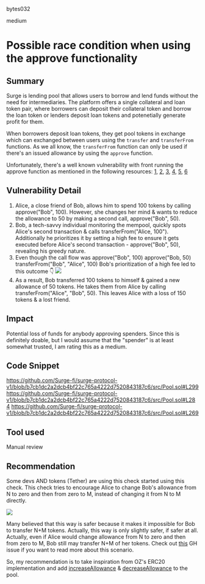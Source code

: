 bytes032

medium

# Possible race condition when using the approve functionality

## Summary

Surge is lending pool that allows users to borrow and lend funds without the need for intermediaries. The platform offers a single collateral and loan token pair, where borrowers can deposit their collateral token and borrow the loan token or lenders deposit loan tokens and potenetially generate profit for them.

When borrowers deposit loan tokens, they get pool tokens in exchange which can exchanged between users using the `transfer` and `transferFrom` functions. As we all know, the `transferFrom` function can only be used if there's an issued allowance by using the `approve` function.

Unfortunately, there's a well known vulnerability with front running the approve function as mentioned in the following resources: [1](https://github.com/0xProject/0x-monorepo/issues/850), [2](https://docs.google.com/document/d/1YLPtQxZu1UAvO9cZ1O2RPXBbT0mooh4DYKjA_jp-RLM/edit), [3](https://github.com/ethereum/EIPs/issues/738#issuecomment-336424511), [4](https://github.com/OpenZeppelin/openzeppelin-contracts/issues/438#issuecomment-329172399), [5](https://blog.smartdec.net/erc20-approve-issue-in-simple-words-a41aaf47bca6), [6](https://www.adrianhetman.com/unboxing-erc20-approve-issues/)


## Vulnerability Detail

1. Alice, a close friend of Bob, allows him to spend 100 tokens by calling approve("Bob", 100). However, she changes her mind & wants to reduce the allowance to 50 by making a second call, approve("Bob", 50).
2. Bob, a tech-savvy individual monitoring the mempool, quickly spots Alice's second transaction & calls transferFrom("Alice, 100"). Additionally he prioritizes it by setting a high fee to ensure it gets executed before Alice's second transaction - approve("Bob", 50), revealing his greedy nature.
3. Even though the call flow was approve("Bob", 100) approve("Bob, 50) transferFrom("Bob", "Alice", 100) Bob's prioritization of a high fee led to this outcome 👇
![](https://i.imgur.com/t3XCrvQ.png)
4. As a result, Bob transferred 100 tokens to himself & gained a new allowance of 50 tokens. He takes them from Alice by calling transferFrom("Alice", "Bob", 50). This leaves Alice with a loss of 150 tokens & a lost friend.


## Impact

Potential loss of funds for anybody approving spenders. Since this is definitely doable, but I would assume that the "spender" is at least somewhat trusted, I am rating this as a medium.


## Code Snippet
https://github.com/Surge-fi/surge-protocol-v1/blob/b7cb1dc2a2dcb4bf22c765a4222d7520843187c6/src/Pool.sol#L299
https://github.com/Surge-fi/surge-protocol-v1/blob/b7cb1dc2a2dcb4bf22c765a4222d7520843187c6/src/Pool.sol#L284
https://github.com/Surge-fi/surge-protocol-v1/blob/b7cb1dc2a2dcb4bf22c765a4222d7520843187c6/src/Pool.sol#L269


## Tool used
Manual review


## Recommendation

Some devs AND tokens (Tether) are using this check started using this check. This check tries to encourage Alice to change Bob's allowance from N to zero and then from zero to M, instead of changing it from N to M directly.

![](https://i.imgur.com/3Zh3Ynh.png)

Many believed that this way is safer because it makes it impossible for Bob to transfer N+M tokens. Actually, this way is only slightly safer, if safer at all. Actually, even if Alice would change allowance from N to zero and then from zero to M, Bob still may transfer N+M of her tokens. Check out [this](https://github.com/OpenZeppelin/openzeppelin-contracts/issues/438#issuecomment-329172399) GH issue if you want to read more about this scenario.

So, my recommendation is to take inspiration from OZ's ERC20 implementation and add [increaseAllowance](https://github.com/OpenZeppelin/openzeppelin-contracts/blob/master/contracts/token/ERC20/ERC20.sol#L177) & [decreaseAllowance](https://github.com/OpenZeppelin/openzeppelin-contracts/blob/master/contracts/token/ERC20/ERC20.sol#L197) to the pool.